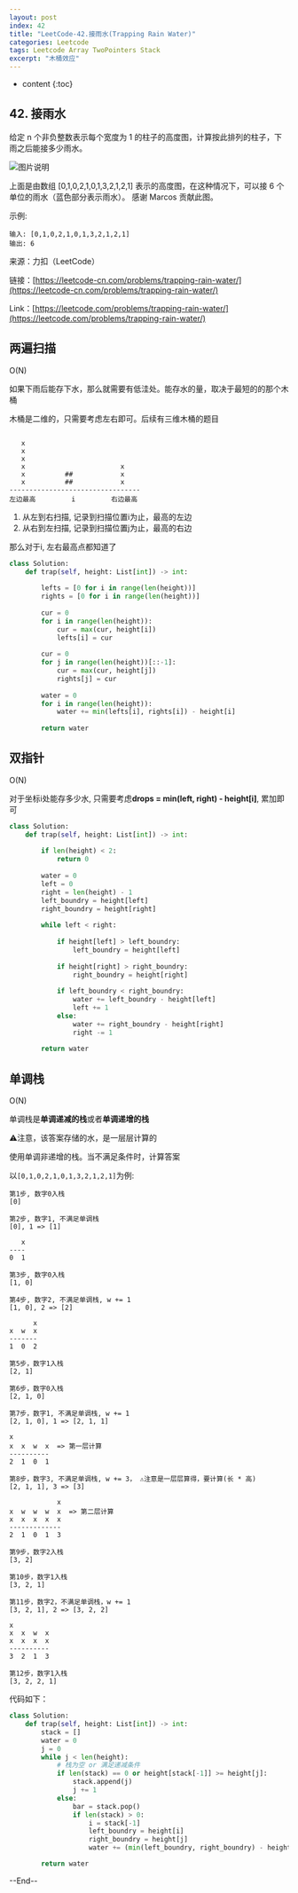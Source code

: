 ```yaml
---
layout: post
index: 42
title: "LeetCode-42.接雨水(Trapping Rain Water)"
categories: Leetcode
tags: Leetcode Array TwoPointers Stack
excerpt: "木桶效应"
---
```


* content
{:toc}

## 42. 接雨水

给定 n 个非负整数表示每个宽度为 1 的柱子的高度图，计算按此排列的柱子，下雨之后能接多少雨水。

![图片说明](https://geemaple.github.io/images/leetcode-algorithm-42.png)

上面是由数组 [0,1,0,2,1,0,1,3,2,1,2,1] 表示的高度图，在这种情况下，可以接 6 个单位的雨水（蓝色部分表示雨水）。 感谢 Marcos 贡献此图。

示例:

```
输入: [0,1,0,2,1,0,1,3,2,1,2,1]
输出: 6
```

来源：力扣（LeetCode）

链接：[https://leetcode-cn.com/problems/trapping-rain-water/](https://leetcode-cn.com/problems/trapping-rain-water/)

Link：[https://leetcode.com/problems/trapping-rain-water/](https://leetcode.com/problems/trapping-rain-water/)

## 两遍扫描

O(N)

如果下雨后能存下水，那么就需要有低洼处。能存水的量，取决于最短的的那个木桶

木桶是二维的，只需要考虑左右即可。后续有三维木桶的题目

```

   x
   x
   x
   x                        x
   x          ##            x
   x          ##            x       
---------------------------------
左边最高         i         右边最高
```

1. 从左到右扫描, 记录到扫描位置i为止，最高的左边
2. 从右到左扫描, 记录到扫描位置j为止，最高的右边

那么对于i, 左右最高点都知道了

```python
class Solution:
    def trap(self, height: List[int]) -> int:
        
        lefts = [0 for i in range(len(height))]
        rights = [0 for i in range(len(height))]
        
        cur = 0
        for i in range(len(height)):
            cur = max(cur, height[i])
            lefts[i] = cur
              
        cur = 0
        for j in range(len(height))[::-1]:
            cur = max(cur, height[j])
            rights[j] = cur
            
        water = 0
        for i in range(len(height)):
            water += min(lefts[i], rights[i]) - height[i]
        
        return water
```

## 双指针

O(N)

对于坐标i处能存多少水, 只需要考虑**drops = min(left, right) - height[i]**, 累加即可

```python
class Solution:
    def trap(self, height: List[int]) -> int:
        
        if len(height) < 2:
            return 0
        
        water = 0
        left = 0
        right = len(height) - 1
        left_boundry = height[left]
        right_boundry = height[right]
        
        while left < right:
            
            if height[left] > left_boundry:
                left_boundry = height[left]
                
            if height[right] > right_boundry:
                right_boundry = height[right]
                
            if left_boundry < right_boundry:
                water += left_boundry - height[left]
                left += 1
            else:
                water += right_boundry - height[right]
                right -= 1
                
        return water 
```

## 单调栈

O(N)

单调栈是**单调递减的栈**或者**单调递增的栈**

⚠️注意，该答案存储的水，是一层层计算的

使用单调非递增的栈。当不满足条件时，计算答案

以```[0,1,0,2,1,0,1,3,2,1,2,1]```为例:

```
第1步, 数字0入栈
[0]

第2步, 数字1, 不满足单调栈
[0], 1 => [1]

   x
----
0  1

第3步, 数字0入栈
[1, 0]

第4步, 数字2, 不满足单调栈, w += 1
[1, 0], 2 => [2]

      x
x  w  x
-------
1  0  2

第5步，数字1入栈
[2, 1]

第6步，数字0入栈
[2, 1, 0]

第7步，数字1, 不满足单调栈, w += 1
[2, 1, 0], 1 => [2, 1, 1]

x         
x  x  w  x  => 第一层计算
----------
2  1  0  1 

第8步，数字3, 不满足单调栈, w += 3， ⚠️注意是一层层算得，要计算(长 * 高)
[2, 1, 1], 3 => [3]

            x
x  w  w  w  x  => 第二层计算
x  x  x  x  x
-------------
2  1  0  1  3

第9步，数字2入栈
[3, 2]

第10步，数字1入栈
[3, 2, 1]

第11步，数字2，不满足单调栈，w += 1
[3, 2, 1], 2 => [3, 2, 2]

x        
x  x  w  x 
x  x  x  x
----------
3  2  1  3

第12步，数字1入栈
[3, 2, 2, 1]

```

代码如下：

```python
class Solution:
    def trap(self, height: List[int]) -> int:
        stack = []
        water = 0
        j = 0
        while j < len(height):
            # 栈为空 or 满足递减条件
            if len(stack) == 0 or height[stack[-1]] >= height[j]:
                stack.append(j)
                j += 1
            else:
                bar = stack.pop()
                if len(stack) > 0:
                    i = stack[-1]
                    left_boundry = height[i]
                    right_boundry = height[j]
                    water += (min(left_boundry, right_boundry) - height[bar]) * (j - i - 1)

        return water
```

--End--


